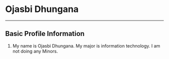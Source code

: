 <h1> Ojasbi Dhungana </h1>
<hr>
<h2> Basic Profile Information </h2>
<ol>
  <li> My name is Ojasbi Dhungana. My major is information technology. I am not doing any Minors. </li>
</ol>  

